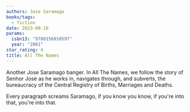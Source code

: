 ```yaml
---
authors: Jose Saramago
books/tags:
  - fiction
date: 2023-09-16
params:
  isbn13: "9780156010597"
  year: "2001"
star_rating: 4
title: All The Names
---
```


Another Jose Saramago banger. In All The Names, we follow the story of Senhor
José as he works in, navigates through, and subverts, the bureaucracy of the
Central Registry of Births, Marriages and Deaths.

Every paragraph screams Saramago, if you know you know, if you're into that,
you're into that.

<!--more-->
